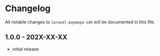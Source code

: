 # Changelog

All notable changes to `laravel-paymaya-sdk` will be documented in this file.

## 1.0.0 - 202X-XX-XX

- initial release
